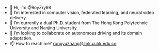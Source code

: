 - 👋 Hi, I’m @RoyZry98
- 👀 I’m interested in computer vision, federated learning, and neural video delivery.
- 🌱 I’m currently a dual Ph.D. student from The Hong Kong Polytechnic University and Nanjing University.
- 💞️ I’m looking to collaborate on autonomous driving and its domain adaptation.
- 📫 How to reach me? rongyuzhang@link.cuhk.edu.cn

<!---
RoyZry98/RoyZry98 is a ✨ special ✨ repository because its `README.md` (this file) appears on your GitHub profile.
You can click the Preview link to take a look at your changes.
--->
